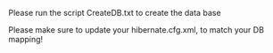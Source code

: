 Please run the script CreateDB.txt to create the data base

Please make sure to update your hibernate.cfg.xml, to match your DB mapping!
